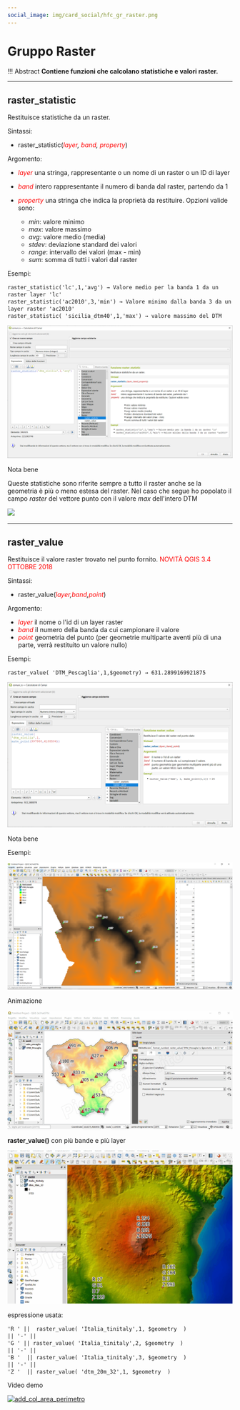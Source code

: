 ```yaml
---
social_image: img/card_social/hfc_gr_raster.png
---
```


# Gruppo Raster

!!! Abstract
    **Contiene funzioni che calcolano statistiche e valori raster.**

---

## raster_statistic

Restituisce statistiche da un raster.

Sintassi:

* raster_statistic(*<span style="color:red;">layer</span>, <span style="color:red;">band</span>, <span style="color:red;">property</span>*)

Argomento:

* *<span style="color:red;">layer</span>* una stringa, rappresentante o un nome di un raster o un ID di layer
* *<span style="color:red;">band</span>* intero rappresentante il numero di banda dal raster, partendo da 1
* *<span style="color:red;">property</span>* una stringa che indica la proprietà da restituire. Opzioni valide sono:

    - *min*: valore minimo
    - *max*: valore massimo
    - *avg*: valore medio (media)
    - *stdev*: deviazione standard dei valori
    - *range*: intervallo dei valori (max - min)
    - *sum*: somma di tutti i valori dal raster

Esempi:

```
raster_statistic('lc',1,'avg') → Valore medio per la banda 1 da un raster layer 'lc'
raster_statistic('ac2010',3,'min') → Valore minimo dalla banda 3 da un layer raster 'ac2010'
raster_statistic( 'sicilia_dtm40',1,'max') → valore massimo del DTM
```

[![](../../img/raster/raster_statistic1.png)](../../img/raster/raster_statistic1.png)

Nota bene

Queste statistiche sono riferite sempre a tutto il raster anche se la geometria è più o meno estesa del raster. Nel caso che segue ho popolato il campo _raster_ del vettore punto con il valore _max_ dell'intero DTM

[![](../../img/generale/raster_statistic2.png)](../../img/generale/raster_statistic2.png)

---

## raster_value

Restituisce il valore raster trovato nel punto fornito. <span style="color:red;">NOVITÀ QGIS 3.4 OTTOBRE 2018</span>

Sintassi:

* raster_value(_<span style="color:red;">layer</span>,<span style="color:red;">band</span>,<span style="color:red;">point</span>_)

Argomento:

* *<span style="color:red;">layer</span>* il nome o l'id di un layer raster
* *<span style="color:red;">band</span>* il numero della banda da cui campionare il valore
* *<span style="color:red;">point</span>* geometria del punto (per geometrie multiparte aventi più di una parte, verrà restituito un valore nullo)

Esempi:

```
raster_value( 'DTM_Pescaglia',1,$geometry) → 631.2899169921875
```

[![](../../img/raster/raster_value1.png)](../../img/raster/raster_value1.png)

Nota bene

Esempi:

[![](../../img/raster/raster_value2.png)](../../img/raster/raster_value2.png)

Animazione

[![](../../img/raster/raster_value.gif)](../../img/raster/raster_value.gif)

**raster_value()** con più bande e più layer

[![](../../img/raster/raster_value2.gif)](../../img/raster/raster_value2.gif)

espressione usata:
```
'R ' ||  raster_value( 'Italia_tinitaly',1, $geometry  ) 
|| '-' || 
'G ' || raster_value( 'Italia_tinitaly',2, $geometry  ) 
|| '-' || 
'B '  || raster_value( 'Italia_tinitaly',3, $geometry  ) 
|| '-' || 
'Z '  || raster_value( 'dtm_20m_32',1, $geometry  ) 
```

Video demo

[![add_col_area_perimetro](https://img.youtube.com/vi/lfb2DNm5Bjs/0.jpg)](https://www.youtube.com/watch?v=lfb2DNm5Bjs&t= "Esepio d'uso")
